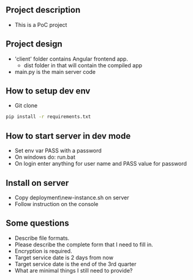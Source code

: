 

## Project description
- This is a PoC project 

## Project design
- 'client' folder contains Angular frontend app.
    - dist folder in that will contain the compiled app
- main.py is the main server code


## How to setup dev env
- Git clone
```bash
pip install -r requirements.txt
```

## How to start server in dev mode
- Set env var PASS with a password
- On windows do: run.bat
- On login enter anything for user name and PASS value for password

## Install on server
- Copy deployment\new-instance.sh on server
- Follow instruction on the console

## Some questions
- Describe file formats.
- Please describe the complete form that I need to fill in.
- Encryption is required.
- Target service date is 2 days from now
- Target service date is the end of the 3rd quarter
- What are minimal things I still need to provide?



